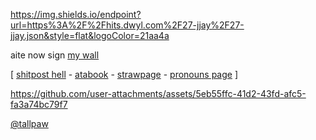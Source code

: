 https://img.shields.io/endpoint?url=https%3A%2F%2Fhits.dwyl.com%2F27-jjay%2F27-jjay.json&style=flat&logoColor=21aa4a


aite now sign [my wall](https://walloftext.co/27j) 


[ [shitpost hell](https://shitposthell.straw.page) - [atabook](https://27j.atabook.org) - [strawpage](https://27jay.straw.page) - [pronouns page](https://pronouns.cc/@27jay) ]




https://github.com/user-attachments/assets/5eb55ffc-41d2-43fd-afc5-fa3a74bc79f7

[@tallpaw](https://github.com/tallpaw)

<!--
**27-jjay/27-jjay** is a ✨ _special_ ✨ repository because its `README.md` (this file) appears on your GitHub profile.

Here are some ideas to get you started:

- 🔭 I’m currently working on ...
- 🌱 I’m currently learning ...
- 👯 I’m looking to collaborate on ...
- 🤔 I’m looking for help with ...
- 💬 Ask me about ...
- 📫 How to reach me: ...
- 😄 Pronouns: ...
- ⚡ Fun fact: ...
-->
